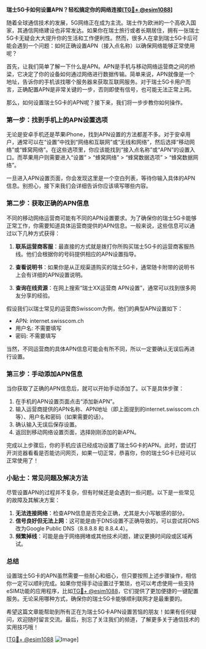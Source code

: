 **瑞士5G卡如何设置APN？轻松搞定你的网络连接[[TG💪+ @esim1088](https://t.me/s/esim1088)]**

随着全球通信技术的发展，5G网络正在成为主流。瑞士作为欧洲的一个高收入国家，其通信网络建设也非常发达。如果你在瑞士旅行或者长期居住，拥有一张瑞士5G卡无疑会大大提升你的生活和工作便利性。然而，很多人在拿到瑞士5G卡后可能会遇到一个问题：如何正确设置APN（接入点名称）以确保网络能够正常使用呢？

首先，让我们简单了解一下什么是APN。APN是手机与移动网络运营商之间的桥梁，它决定了你的设备如何通过网络进行数据传输。简单来说，APN就像是一个地址，告诉你的手机该找哪个服务器来获取互联网服务。对于瑞士5G卡用户而言，正确配置APN是非常关键的一步，否则即使有信号，也可能无法正常上网。

那么，如何设置瑞士5G卡的APN呢？接下来，我们将一步步教你如何操作。

### **第一步：找到手机上的APN设置选项**
无论是安卓手机还是苹果iPhone，找到APN设置的方法都差不多。对于安卓用户，通常可以在“设置”中找到“网络和互联网”或“无线和网络”，然后选择“移动网络”或“蜂窝网络”。在这些选项里，你应该能找到“接入点名称”或“APN”的设置入口。而苹果用户则需要进入“设置” > “蜂窝网络” > “蜂窝数据选项” > “蜂窝数据网络”。

一旦进入APN设置页面，你会发现这里是一个空白列表，等待你输入具体的APN信息。别担心，接下来我们会详细告诉你应该填写哪些内容。

### **第二步：获取正确的APN信息**
不同的移动网络运营商可能有不同的APN设置要求。为了确保你的瑞士5G卡能够正常工作，你需要知道具体运营商提供的APN信息。一般来说，这些信息可以通过以下几种方式获得：

1. **联系运营商客服**：最直接的方式就是拨打你所购买瑞士5G卡的运营商客服热线。他们会根据你的号码提供相应的APN设置指导。
   
2. **查看说明书**：如果你是从正规渠道购买的瑞士5G卡，通常随卡附带的说明书上会有详细的APN设置说明。
   
3. **查询在线资源**：在网上搜索“瑞士XX运营商 APN设置”，通常可以找到很多网友分享的经验。

假设我们以瑞士常见的运营商Swisscom为例，他们的典型APN设置如下：
- APN: internet.swisscom.ch
- 用户名: 不需要填写
- 密码: 不需要填写

当然，不同运营商的具体APN信息可能会有所不同，所以一定要确认无误后再进行设置。

### **第三步：手动添加APN信息**
当你获取了正确的APN信息后，就可以开始手动添加了。以下是具体步骤：

1. 在手机的APN设置页面点击“添加新APN”。
2. 输入运营商提供的APN名称、APN地址（即上面提到的internet.swisscom.ch等）、用户名和密码（如果需要的话）。
3. 确认输入无误后保存设置。
4. 返回到移动网络设置页面，选择刚刚添加的新APN。

完成以上步骤后，你的手机应该已经成功设置了瑞士5G卡的APN。此时，尝试打开浏览器看看是否能访问网页，如果一切正常，恭喜你，你的瑞士5G卡已经可以正常使用了！

### **小贴士：常见问题及解决方法**
尽管设置APN的过程并不复杂，但有时候还是会遇到一些问题。以下是一些常见的故障及其解决方案：

1. **无法连接网络**：检查APN信息是否完全正确，尤其是大小写敏感的部分。
2. **信号良好但无法上网**：这可能是由于DNS设置不正确导致的，可以尝试将DNS改为Google Public DNS（8.8.8.8 和 8.8.4.4）。
3. **频繁掉线**：可能是由于网络拥堵或其他技术问题，建议更换时间段或区域再试。

### **总结**
设置瑞士5G卡的APN虽然需要一些耐心和细心，但只要按照上述步骤操作，相信你一定可以顺利完成。如果你觉得手动设置过于繁琐，也可以考虑使用一些支持eSIM功能的应用程序，比如[TG💪+ @esim1088](https://t.me/s/esim1088)，它们提供了更加便捷的一键配置服务。无论采用哪种方式，确保你的瑞士5G卡能够顺利联网才是最重要的。

希望这篇文章能帮助到所有正在为瑞士5G卡APN设置苦恼的朋友！如果有任何疑问，欢迎随时留言交流。最后，别忘了关注我们的频道，了解更多关于通信技术的实用技巧哦！

[[TG💪+ @esim1088](https://t.me/s/esim1088) ![Image](https://i.postimg.cc/4NQfJmqS/Snipaste-2025-05-13-00-14-12.png)]